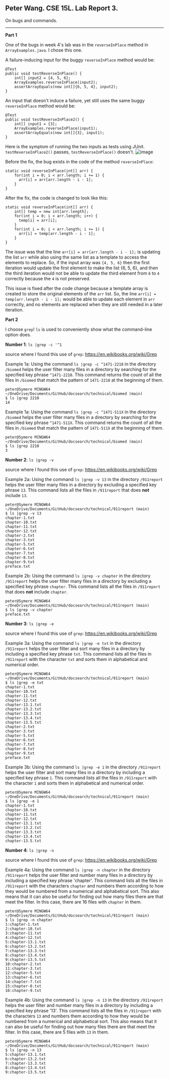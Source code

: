 Peter Wang. CSE 15L. Lab Report 3.
---

On bugs and commands.

---
**Part 1**

One of the bugs in week 4's lab was in the `reverseInPlace` method in `ArrayExamples.java`. I chose this one.

A failure-inducing input for the buggy `reverseInPlace` method would be:
```
@Test 
public void testReverseInPlace() {
    int[] input2 = {4, 5, 6};
    ArrayExamples.reverseInPlace(input2);
    assertArrayEquals(new int[]{6, 5, 4}, input2);
}
```

An input that doesn't induce a failure, yet still uses the same buggy `reverseInPlace` method would be:
```
@Test
public void testReverseInPlace2() {
    int[] input1 = {3};
    ArrayExamples.reverseInPlace(input1);
    assertArrayEquals(new int[]{3}, input1);
}
```

Here is the symptom of running the two inputs as tests using JUnit. `testReverseInPlace2()` passes, `testReverseInPlace()` doesn't.
![image](https://github.com/petruswagnavian/cse15l-lab-reports/assets/141669683/dea869cc-5fd5-4f96-86a7-261833dcd422)


Before the fix, the bug exists in the code of the method `reverseInPlace`:
```
static void reverseInPlace(int[] arr) {
    for(int i = 0; i < arr.length; i += 1) {
      arr[i] = arr[arr.length - i - 1];
    }
}
```
After the fix, the code is changed to look like this:
```
static void reverseInPlace(int[] arr) {
    int[] temp = new int[arr.length];
    for(int i = 0; i < arr.length; i++) {
      temp[i] = arr[i];
    }
    for(int i = 0; i < arr.length; i += 1) {
      arr[i] = temp[arr.length - i - 1];
    }
}
```
The issue was that the line `arr[i] = arr[arr.length - i - 1];` is updating the list `arr` while also using the same list as a template to access the elements to replace. So, if the input array was `{4, 5, 6}` then the first iteration would update the first element to make the list {6, 5, 6}, and then the third iteration would not be able to update the third element from `6` to `4` correctly because the `4` is not preserved.

This issue is fixed after the code change because a template array is created to store the original elements of the `arr` list. So, the line `arr[i] = temp[arr.length - i - 1];` would be able to update each element in `arr` correctly, and no elements are replaced when they are still needed in a later iteration.


**Part 2**

I choose `grep`!
`ls` is used to conveniently show what the command-line option does. 

**Number 1**: `ls |grep -c '^1`

source where I found this use of `grep`: https://en.wikibooks.org/wiki/Grep

Example 1a: Using the command `ls |grep -c ^1471-2210` in the directory `/biomed` helps the user filter many files in a directory by searching for the specified key phrase `^1471-2210`. This command returns the count of all the files in `/biomed` that match the pattern of `1471-2210` at the beginning of them.
```
peter@Symere MINGW64 ~/OneDrive/Documents/GitHub/docsearch/technical/biomed (main)
$ ls |grep 2210
14
```

Example 1a: Using the command `ls |grep -c ^1471-511X` in the directory `/biomed` helps the user filter many files in a directory by searching for the specified key phrase `^1471-511X`. This command returns the count of all the files in `/biomed` that match the pattern of `1471-511X` at the beginning of them.
```
peter@Symere MINGW64 ~/OneDrive/Documents/GitHub/docsearch/technical/biomed (main)
$ ls |grep 2210
3
```

**Number 2**: `ls |grep -v`

source where I found this use of `grep`: https://en.wikibooks.org/wiki/Grep

Example 2a: Using the command `ls |grep -v 13` in the directory `/911report` helps the user filter many files in a directory by excluding a specified key phrase `13`. This command lists all the files in `/911report` that does **not** include `13`.
```
peter@Symere MINGW64 ~/OneDrive/Documents/GitHub/docsearch/technical/911report (main)
$ ls |grep -v 13
chapter-1.txt
chapter-10.txt
chapter-11.txt
chapter-12.txt
chapter-2.txt
chapter-3.txt
chapter-5.txt
chapter-6.txt
chapter-7.txt
chapter-8.txt
chapter-9.txt
preface.txt
```

Example 2b: Using the command `ls |grep -v chapter` in the directory `/911report` helps the user filter many files in a directory by excluding a specified key phrase `chapter`. This command lists all the files in `/911report` that does **not** include `chapter`.
```
peter@Symere MINGW64 ~/OneDrive/Documents/GitHub/docsearch/technical/911report (main)
$ ls |grep -v chapter
preface.txt
```

**Number 3**: `ls |grep -e`

source where I found this use of `grep`: https://en.wikibooks.org/wiki/Grep

Example 3a: Using the command `ls |grep -e txt` in the directory `/911report` helps the user filter and sort many files in a directory by including a specified key phrase `txt`. This command lists all the files in `/911report` with the character `txt` and sorts them in alphabetical and numerical order.
```
peter@Symere MINGW64 ~/OneDrive/Documents/GitHub/docsearch/technical/911report (main)
$ ls |grep -e txt
chapter-1.txt
chapter-10.txt
chapter-11.txt
chapter-12.txt
chapter-13.1.txt
chapter-13.2.txt
chapter-13.3.txt
chapter-13.4.txt
chapter-13.5.txt
chapter-2.txt
chapter-3.txt
chapter-5.txt
chapter-6.txt
chapter-7.txt
chapter-8.txt
chapter-9.txt
preface.txt
```
Example 3b: Using the command `ls |grep -e 1` in the directory `/911report` helps the user filter and sort many files in a directory by including a specified key phrase `1`. This command lists all the files in `/911report` with the character `1` and sorts them in alphabetical and numerical order.
```
peter@Symere MINGW64 ~/OneDrive/Documents/GitHub/docsearch/technical/911report (main)
$ ls |grep -e 1
chapter-1.txt
chapter-10.txt
chapter-11.txt
chapter-12.txt
chapter-13.1.txt
chapter-13.2.txt
chapter-13.3.txt
chapter-13.4.txt
chapter-13.5.txt
```
**Number 4**: `ls |grep -n`

source where I found this use of `grep`: https://en.wikibooks.org/wiki/Grep

Example 4a: Using the command `ls |grep -n chapter` in the directory `/911report` helps the user filter and number many files in a directory by including a specified key phrase 'chapter'. This command lists all the files in `/911report` with the characters `chapter` and numbers them according to how they would be numbered from a numerical and alphabetical sort. This also means that it can also be useful for finding out how many files there are that meet the filter. In this case, there are 16 files with `chapter` in them.
```
peter@Symere MINGW64 ~/OneDrive/Documents/GitHub/docsearch/technical/911report (main)
$ ls |grep -n chapter
1:chapter-1.txt
2:chapter-10.txt
3:chapter-11.txt
4:chapter-12.txt
5:chapter-13.1.txt
6:chapter-13.2.txt
7:chapter-13.3.txt
8:chapter-13.4.txt
9:chapter-13.5.txt
10:chapter-2.txt
11:chapter-3.txt
12:chapter-5.txt
13:chapter-6.txt
14:chapter-7.txt
15:chapter-8.txt
16:chapter-9.txt
```

Example 4b: Using the command `ls |grep -n 13` in the directory `/911report` helps the user filter and number many files in a directory by including a specified key phrase '13'. This command lists all the files in `/911report` with the characters `13` and numbers them according to how they would be numbered from a numerical and alphabetical sort. This also means that it can also be useful for finding out how many files there are that meet the filter. In this case, there are 5 files with `13` in them.
```
peter@Symere MINGW64 ~/OneDrive/Documents/GitHub/docsearch/technical/911report (main)
$ ls |grep -n 13
5:chapter-13.1.txt
6:chapter-13.2.txt
7:chapter-13.3.txt
8:chapter-13.4.txt
9:chapter-13.5.txt
```
